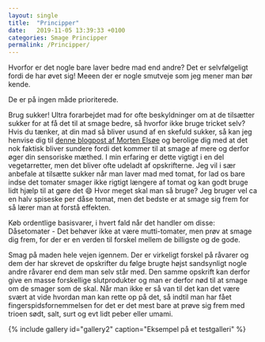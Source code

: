 ```yaml
---
layout: single
title:  "Principper"
date:   2019-11-05 13:39:33 +0100
categories: Smage Principper
permalink: /Principper/
---
```

Hvorfor er det nogle bare laver bedre mad end andre? Det er selvfølgeligt fordi de har øvet sig! Meeen der er nogle smutveje som jeg mener man bør kende.

De er på ingen måde prioriterede.

Brug sukker! Ultra forarbejdet mad for ofte beskyldninger om at de tilsætter sukker for at få det til at smage bedre, så hvorfor ikke bruge tricket selv? Hvis du tænker, at din mad så bliver usund af en skefuld sukker, så kan jeg henvise dig til [denne blogpost af Morten Elsøe][sandhedomsukker] og berolige dig med at det nok faktisk bliver sundere fordi det kommer til at smage af mere og derfor øger din sensoriske mæthed. I min erfaring er dette vigtigt i en del vegetarretter, men det bliver ofte udeladt af opskrifterne. Jeg vil i sær anbefale at tilsætte sukker når man laver mad med tomat, for lad os bare indse det tomater smager ikke rigtigt længere af tomat og kan godt bruge lidt hjælp til at gøre det :smile:
Hvor meget skal man så bruge? Jeg bruger vel ca en halv spiseske per dåse tomat, men det bedste er at smage sig frem for så lærer man at forstå effekten.

Køb ordentlige basisvarer, i hvert fald når det handler om disse:
Dåsetomater - Det behøver ikke at være mutti-tomater, men prøv at smage dig frem, for der er en verden til forskel mellem de billigste og de gode.  

Smag på maden hele vejen igennem.
Der er virkeligt forskel på råvarer og dem der har skrevet de opskrifter du følge brugte højst sandsynligt nogle andre råvarer end dem man selv står med. Den samme opskrift kan derfor give en masse forskellige slutprodukter og man er derfor nød til at smage om de smager som de skal. Når man ikke er så van til det kan det være svært at vide hvordan man kan rette op på det, så indtil man har fået fingerspidsfornemmelsen for det er det mest bare at prøve sig frem med trioen sødt, salt, surt og evt lidt peber eller umami.  

{% include gallery id="gallery2" caption="Eksempel på et testgalleri" %}


[sandhedomsukker]: https://www.mortenelsoe.com/blog/sandheden-om-sukker